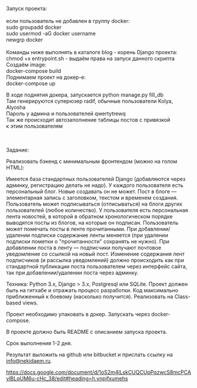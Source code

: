 Запуск проекта: <br>
<br>
если пользователь не добавлен в группу docker: <br> 
sudo groupadd docker <br>
sudo usermod -aG docker username  <br>
newgrp docker <br>
<br>
Команды ниже выполнять в каталоге blog - корень Django проекта: <br>
chmod +x entrypoint.sh - выдаём права на запуск данного скрипта <br>
Создаём image: <br>
docker-compose build <br>
Поднимаем проект на докер-е: <br>
docker-compose up <br>

В ходе поднятия докера, запускается python manage.py fill_db <br>
Там генерируются суперюзер radif, обычные пользователи Kolya, Alyosha <br>
Пароль у админа и пользователей qwertytrewq <br>
Так же происходит автозаполнение таблицы постов с привязкой <br>
к этим пользователям <br>
<br><br>

Задание:

Реализовать бэкенд с минимальным фронтендом (можно на голом HTML):

Имеется база стандартных пользователей Django (добавляются через админку, регистрацию делать не надо).
У каждого пользователя есть персональный блог. Новые создавать он не может.
Пост в блоге — элементарная запись с заголовком, текстом и временем создания.
Пользователь может подписываться (отписываться) на блоги других пользователей (любое количество).
У пользователя есть персональная лента новостей, в которой в обратном хронологическом порядке выводятся посты из блогов, на которые он подписан.
Пользователь может помечать посты в ленте прочитанными.
При добавлении/удалении подписки содержание ленты меняется (при удалении подписки пометки о "прочитанности" сохранять не нужно).
При добавлении поста в ленту — подписчики получают почтовое уведомление со ссылкой на новый пост.
Изменение содержания лент подписчиков (и рассылка уведомлений) должно происходить как при стандартной публикации поста пользователем через интерфейс сайта, так при добавлении/удалении поста через админку.

Техника:
Python 3.x, Django > 3.х, Postgresql или SQLite. 
Проект должен быть на гитхабе и отражать процесс разработки.
Код максимально приближенный к боевому (насколько получится).
Реализовать на Class-based views.

Проект необходимо упаковать в докер. Запускать через docker-compose.

В проекте должно быть README с описанием запуска проекта.

Срок выполнения 1-2 дня.

Результат выложить на github или bitbucket и прислать ссылку на info@nekidaem.ru.

https://docs.google.com/document/d/1oS2m4lLskCUQCUpPqzwcS8mcPCAvlBLqUM6u-cHc_38/edit#heading=h.ynpjfxumehs

